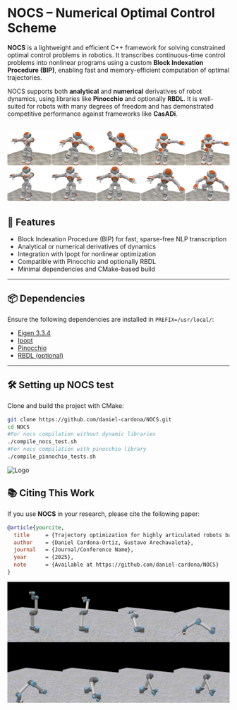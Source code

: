 # NOCS – Numerical Optimal Control Scheme

**NOCS** is a lightweight and efficient C++ framework for solving constrained optimal control problems in robotics. It transcribes continuous-time control problems into nonlinear programs using a custom **Block Indexation Procedure (BIP)**, enabling fast and memory-efficient computation of optimal trajectories.

NOCS supports both **analytical** and **numerical** derivatives of robot dynamics, using libraries like **Pinocchio** and optionally **RBDL**. It is well-suited for robots with many degrees of freedom and has demonstrated competitive performance against frameworks like **CasADi**.

![Logo](./images/equilibrium_pose_frames.png)
---

## 🚀 Features

- Block Indexation Procedure (BIP) for fast, sparse-free NLP transcription
- Analytical or numerical derivatives of dynamics
- Integration with Ipopt for nonlinear optimization
- Compatible with Pinocchio and optionally RBDL
- Minimal dependencies and CMake-based build

---

## 📦 Dependencies

Ensure the following dependencies are installed in `PREFIX=/usr/local/`:

- [Eigen 3.3.4](https://gitlab.com/libeigen/eigen/-/releases/3.3.4)
- [Ipopt](https://coin-or.github.io/Ipopt/INSTALL.html)
- [Pinocchio](https://github.com/stack-of-tasks/pinocchio)
- [RBDL (optional)](https://rbdl.github.io/)

---

## 🛠️ Setting up NOCS test

Clone and build the project with CMake:

```bash
git clone https://github.com/daniel-cardona/NOCS.git
cd NOCS
#For nocs compilation without dynamic libraries
./compile_nocs_test.sh
#For nocs compilation with pinocchio library
./compile_pinnochio_tests.sh
```
![Logo](./images/contact_manipulator.gif)

## 📚 Citing This Work

If you use **NOCS** in your research, please cite the following paper:

```bibtex
@article{yourcite,
  title     = {Trajectory optimization for highly articulated robots based on sparsity-free local direct collocation},
  author    = {Daniel Cardona-Ortiz, Gustavo Arechavaleta},
  journal   = {Journal/Conference Name},
  year      = {2025},
  note      = {Available at https://github.com/daniel-cardona/NOCS}
}
```
![Logo2](./images/ur5_secuence.PNG)

